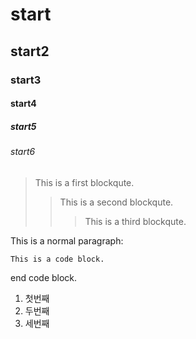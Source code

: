 # start

## start2

### start3

#### start4

##### start5

###### start6

> This is a first blockqute.
>	> This is a second blockqute.
>	>	> This is a third blockqute.

This is a normal paragraph:

    This is a code block.
    
end code block.

1. 첫번째
2. 두번째
3. 세번째
